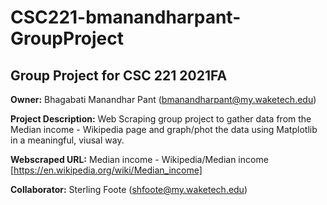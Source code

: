 # CSC221-bmanandharpant-GroupProject

 ## Group Project for CSC 221 2021FA

__Owner:__ Bhagabati Manandhar Pant (bmanandharpant@my.waketech.edu)

__Project Description:__ Web Scraping group project to gather data from the Median income - Wikipedia page
                         and graph/phot the data using Matplotlib in a meaningful, viusal way.

__Webscraped URL:__ Median income - Wikipedia/Median income [https://en.wikipedia.org/wiki/Median_income]

__Collaborator:__ Sterling Foote (shfoote@my.waketech.edu) 
